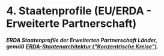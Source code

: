 # 4. Staatenprofile (EU/ERDA - Erweiterte Partnerschaft)

_**ERDA Staatenprofile der Erweiterten Partnerschaft Länder,**_\
_**gemäß**_ [_**ERDA-Staatenarchitektur ("Konzentrische Kreise")**_](../../anhang-a-erda-staatenarchitektur-konzentrische-kreise.md#erweiterte-partnerschaft-assoziierte-demokratien-europas-and-nachbarschaft)_**.**_
